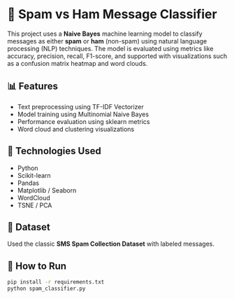 # 📩 Spam vs Ham Message Classifier

This project uses a **Naive Bayes** machine learning model to classify messages as either **spam** or **ham** (non-spam) using natural language processing (NLP) techniques. The model is evaluated using metrics like accuracy, precision, recall, F1-score, and supported with visualizations such as a confusion matrix heatmap and word clouds.

## 📊 Features
- Text preprocessing using TF-IDF Vectorizer
- Model training using Multinomial Naive Bayes
- Performance evaluation using sklearn metrics
- Word cloud and clustering visualizations

## 🧪 Technologies Used
- Python
- Scikit-learn
- Pandas
- Matplotlib / Seaborn
- WordCloud
- TSNE / PCA

## 📂 Dataset
Used the classic **SMS Spam Collection Dataset** with labeled messages.

## 🚀 How to Run
```bash
pip install -r requirements.txt
python spam_classifier.py
